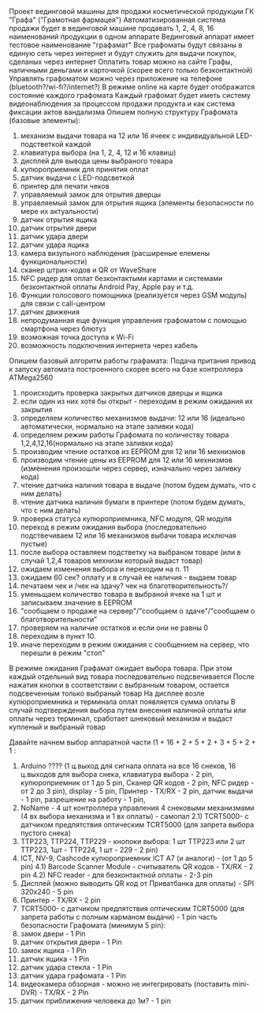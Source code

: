 Проект вединговой машины для продажи косметической продукции ГК "Графа" ("Грамотная фармацея")
Автоматизированная система продажи будет в вединговой машине продавать 1, 2, 4, 8, 16 наименований продукции в одном аппарате
Вединговый аппарат имеет тестовое наименование "графамат"
Все графоматы будут связаны в единую сеть через интернет и будут служить для выдачи покупок, сделаных через интернет
Оплатить товар можно на сайте Графы, наличными деньгами и карточкой (скорее всего только безконтактной)
Управлять графоматом можно через приложение на телефоне (bluetooth?/wi-fi?/internet?)
В режиме online на карте будет отображатся состояние каждого графомата 
Каждый графомат будет иметь систему видеонаблюдения за процессом продажи продукта и как система фиксации актов вандализма
Опишем полную структуру Графомата (базовые элементы):
1) механизм выдачи товара на 12 или 16 ячеек с индивидуальной LED-подстветкой каждой
2) клавиатура выбора (на 1, 2, 4, 12 и 16 клавиш)
3) дисплей для вывода цены выбраного товара
4) купюроприемник для принятия оплат 
5) датчик выдачи с LED-подсветкой
6) принтер для печати чеков
7) управляемый замок для отрытия дверцы
8) управляемый замок для отрытия ящика
(элементы безопасности по мере их актуальности)
9) датчик отрытия ящика
10) датчик отрытия двери
11) датчик удара двери
12) датчик удара ящика
13) камера визульного наблюдения
(расширеные елемены функциональности)
14) сканер штрих-кодов и QR от WaveShare 
15) NFC ридер для оплат безконтактыми картами и системами безконтактной оплаты Android Pay, Apple pay и т.д.
16) Функции голосового помощника (реализуется через GSM модуль) для связи с call-центром
17) датчик движения 
18) непродуманная еще функция управления графоматом с помощью смартфона через блютуз
19) возможная точка доступа к Wi-Fi
20) возможность подключения интернета через кабель

Опишем базовый алгоритм работы графамата:
Подача притания привод к запуску автомата построенного скорее всего на базе контроллера ATMega2560 
1) происходить проверка закрытых датчиков дверцы и ящика
2) если один из них хотя бы открыт - переходим в режим ожидания их закрытия 
3) определяем количество механизмов выдачи: 12 или 16 (идеально автоматически, нормально на этапе заливки кода)
4) определяем режим работы Графомата по количеству товара 1,2,4,12,16(нормально на этапе заливки кода)
5) производим чтение остатков из EEPROM для 12 или 16 мехнизмов
6) производим чтение цены из EEPROM для 12 или 16 мехнизмов (изменения произошли через сервер, изначально через заливку кода)
7) чтение датчика наличия товара в выдаче (потом будем думать, что с ним делать)
8) чтение датчика наличия бумаги в принтере (потом будем думать, что с ним делать)
9) проверка статуса купюроприемника, NFC модуля, QR модуля 
10) переход в режим ожидания выбора (последовательно подствечиваем 12 или 16 механизмов выбачи товара исключая пустые)
11) после выбора оставляем подстветку на выбраном товаре (или в случай 1,2,4 товаров мехнизм который выдаст товар)
12) ожидаем изменения выбора и переходим на п. 11
12) ожидаем 60 сек? оплату и в случай ее наличия - выдаем товар
13) печатаем чек и /чек на здачу? чек на благотворительность?/
14) уменьщаем количество товара в выбраной ячеке на 1 шт и записываем значение в EEPROM
15) "сообщаем о продаже на сервер"/"сообщаем о здаче"/"сообщаем о благотворительности"
16) проверяем на наличие остатков и если они не равны 0 
14) переходим в пункт 10.
15) иначе переходим в режим ожидания с сообщением на сервер, что перешли в режим "стоп"


В режиме ожидания Графамат ожидает выбора товара. При этом каждый отдельный вид товара последовательно подсвечивается 
После нажатия кнопки в соответствии с выбранным товаром, остается подсвеченным только выбраный товар
На дисплее возле купюроприемника и терминала оплат появляется сумма оплаты
В случай подтверждения выбора путем внесения наличной оплаты или оплаты через терминал, сработает шнековый механизм и выдаст купленый и выбраный товар


Давайте начнем выбор аппаратной части (1 + 16 + 2 + 5 + 2 + 3 + 5 + 2 + 1  :
1) Arduino ???? (1 ц.выход для сигнала оплата на все 16 снеков, 16 ц.выходов для выбора снека, клавиатура выбора - 2 pin, купюроприемник от 1 до 5 pin, Сканер QR кодов - 2 pin, NFC ридер - от 2 до 3 pin), display - 5 pin, Принтер - TX/RX - 2 pin, датчик выдачи - 1 pin, разрешение на работу - 1 pin,      
2) NoName - 4 шт контроллера управления 4 снековыми механизмами (4 вх выбора механизма и 1 вх оплаты) - самопал
2.1) TCRT5000- с датчиком предпятствия оптическим TCRT5000 (для запрета выбора пустого снека)
3) TTP223, TTP224, TTP229 - кнопоки выбора: 1 шт TTP223 или 2 шт TTP223, 1шт - TTP224, 1 шт - 229 - 2 pin)
4) ICT, NV-9, Cashcode купюроприемник ICT A7 (и аналоги) - (от 1 до 5 pin)
4.1) Barcode Scanner Module - считыватель QR кодов - TX/RX - 2 pin
4.2) NFC reader - для безконтактной оплаты - 2-3 pin
5) Дисплей (можно выводить QR код от Приватбанка для оплаты) - SPI 320x240 - 5 pin
6) Принтер - TX/RX - 2 pin
7) TCRT5000- с датчиком предпятствия оптическим TCRT5000 (для запрета работы с полным карманом выдачи) - 1 pin
часть безопасности Графомата (минимум 5 pin):
8) замок двери - 1 Pin
9) датчик открытия двери - 1 Pin
10) замок ящика - 1 Pin
11) датчик ящика - 1 Pin
12) датчик удара стекла - 1 Pin 
13) датчик удара графомата - 1 Pin
14) видеокамера обзорная - можно не интегрировать (поставить mini-DVR) - TX/RX - 2 Pin
15) датчик приближения человека до 1м? - 1 pin 
